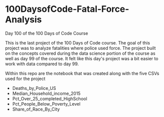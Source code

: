 # 100DaysofCode-Fatal-Force-Analysis
Day 100 of the 100 Days of Code Course

This is the last project of the 100 Days of Code course. The goal of this project was to analyze fatalities where police used force.  The project built on the concepts covered during the data science portion of the course as well as day 99 of the course. It felt like this day's project was a bit easier to work with data compared to day 99.

Within this repo are the notebook that was created along with the five CSVs used for the project
- Deaths_by_Police_US
- Median_Household_income_2015
- Pct_Over_25_completed_HighSchool
- Pct_People_Below_Poverty_Level
- Share_of_Race_By_City
